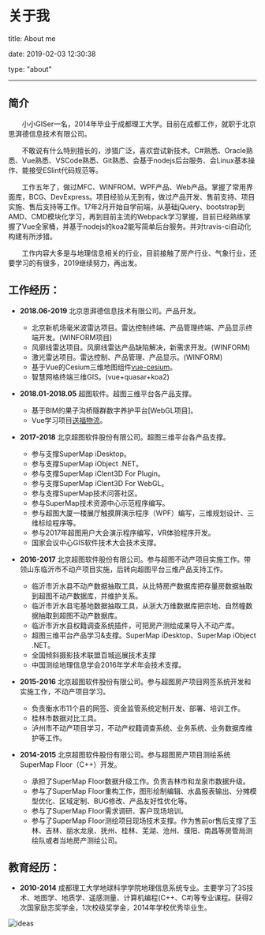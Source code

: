 # 关于我

title: About me

date: 2019-02-03 12:30:38

type: "about"

---

## 简介

&#160; &#160; &#160; &#160;小小GISer一名，2014年毕业于成都理工大学。目前在成都工作，就职于北京思湃德信息技术有限公司。

&#160; &#160; &#160; &#160;不敢说有什么特别擅长的，涉猎广泛，喜欢尝试新技术。C#熟悉、Oracle熟悉、Vue熟悉、VSCode熟悉、Git熟悉、会基于nodejs后台服务、会Linux基本操作、能接受ESlint代码规范等。

&#160; &#160; &#160; &#160;工作五年了，做过MFC、WINFROM、WPF产品、Web产品。掌握了常用界面库，BCG、DevExpress。项目经验从无到有，做过产品开发、售前支持、项目实施、售后支持等工作。17年2月开始自学前端，从基础jQuery、bootstrap到AMD、CMD模块化学习，再到目前主流的Webpack学习掌握，目前已经熟练掌握了Vue全家桶，并基于nodejs的koa2能写简单后台服务。并对travis-ci自动化构建有所涉猎。

&#160; &#160; &#160; &#160;工作内容大多是与地理信息相关的行业，目前接触了房产行业、气象行业，还要学习的有很多，2019继续努力，再出发。

## 工作经历：

- **2018.06-2019** 北京思湃德信息技术有限公司。产品开发。
  - 北京新机场毫米波雷达项目。雷达控制终端、产品管理终端、产品显示终端开发。(WINFORM项目)
  - 风廓线雷达项目。风廓线雷达产品缺陷解决，新需求开发。(WINFORM)
  - 激光雷达项目。雷达控制、产品管理、产品显示。(WINFORM)
  - 基于Vue的Cesium三维地图组件[vue-cesium](https://github.com/zouyaoji/vue-cesium)。
  - 智慧网格终端三维GIS。(vue+quasar+koa2)

- **2018.01-2018.05** 超图软件。超图三维平台各产品支撑。
  - 基于BIM的果子沟桥隧群数字养护平台[WebGL项目]。
  - Vue学习项目[送福物流](https://www.songluck.com/)。

- **2017-2018** 北京超图软件股份有限公司。超图三维平台各产品支撑。
  - 参与支撑SuperMap iDesktop。
  - 参与支撑SuperMap iObject .NET。
  - 参与支撑SuperMap iClent3D For Plugin。
  - 参与支撑SuperMap iClent3D For WebGL。
  - 参与支撑SuperMap技术问答社区。
  - 参与SuperMap技术资源中心示范程序编写。
  - 参与超图大厦一楼展厅触摸屏演示程序（WPF）编写，三维规划设计、三维标绘程序等。
  - 参与2017年超图用户大会演示程序编写，VR体验程序开发。
  - 国家会议中心GIS软件技术大会技术支撑。

- **2016-2017** 北京超图软件股份有限公司。参与超图不动产项目实施工作。带领山东临沂市不动产项目实施，后转向超图平台三维产品支持工作。
  - 临沂市沂水县不动产数据抽取工具，从比特房产数据库把存量房数据抽取到超图不动产数据库，并维护关系。
  - 临沂市沂水县宅基地数据抽取工具，从浙大万维数据库把宗地、自然幢数据抽取到超图不动产数据库。
  - 临沂市沂水县权籍调查系统插件，可把房产测绘成果导入不动产库。
  - 超图三维平台产品学习&支撑。SuperMap iDesktop、SuperMap iObject .NET。
  - 全国倾斜摄影技术联盟百城巡展技术支撑
  - 中国测绘地理信息学会2016年学术年会技术支撑。

- **2015-2016** 北京超图软件股份有限公司。参与超图房产项目网签系统开发和实施工作，不动产项目学习。
  - 负责衡水市11个县的网签、资金监管系统定制开发、部署、培训工作。
  - 桂林市数据对比工具。
  - 泸州市不动产项目学习，不动产权籍调查系统、业务系统、业务数据库维护等工作。

- **2014-2015** 北京超图软件股份有限公司。参与超图房产项目测绘系统SuperMap Floor（C++）开发。
  - 承担了SuperMap Floor数据升级工作。负责吉林市和龙泉市数据升级。
  - 参与了SuperMap Floor重构工作，图形绘制编辑、水晶报表输出、分摊模型优化、区域定制、BUG修改、产品友好性优化等。
  - 参与了SuperMap Floor需求调研、客户现场培训。
  - 参与了SuperMap Floor测绘项目现场技术支撑。作为售前or售后支撑了玉林、吉林、丽水龙泉、抚州、桂林、芜湖、沧州、濮阳、南昌等房管局测绘队或者当地房产测绘公司。

## 教育经历：

- **2010-2014** 成都理工大学地球科学学院地理信息系统专业。主要学习了3S技术、地图学、地质学、遥感测量、计算机编程(C++、C#)等专业课程。获得2次国家励志奖学金，1次校级奖学金，2014年学校优秀毕业生。

![ideas](https://ws1.sinaimg.cn/large/7a5fa15ely1fnznb9sovlj228o1jlnpd)